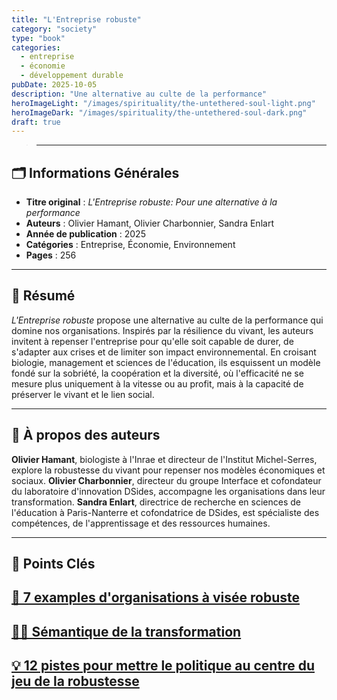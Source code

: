 ```yaml
---
title: "L'Entreprise robuste"
category: "society"
type: "book"
categories:
  - entreprise
  - économie
  - développement durable
pubDate: 2025-10-05
description: "Une alternative au culte de la performance"
heroImageLight: "/images/spirituality/the-untethered-soul-light.png"
heroImageDark: "/images/spirituality/the-untethered-soul-dark.png"
draft: true
---
```


> ---

## 🗂 Informations Générales

- **Titre original** : _L'Entreprise robuste: Pour une alternative à la performance_
- **Auteurs** : Olivier Hamant, Olivier Charbonnier, Sandra Enlart
- **Année de publication** : 2025
- **Catégories** : Entreprise, Économie, Environnement
- **Pages** : 256

---

## 📖 Résumé

_L'Entreprise robuste_ propose une alternative au culte de la performance qui domine nos organisations. Inspirés par la résilience du vivant, les auteurs invitent à repenser l'entreprise pour qu'elle soit capable de durer, de s'adapter aux crises et de limiter son impact environnemental. En croisant biologie, management et sciences de l'éducation, ils esquissent un modèle fondé sur la sobriété, la coopération et la diversité, où l'efficacité ne se mesure plus uniquement à la vitesse ou au profit, mais à la capacité de préserver le vivant et le lien social.

---

## 👤 À propos des auteurs

**Olivier Hamant**, biologiste à l'Inrae et directeur de l'Institut Michel-Serres, explore la robustesse du vivant pour repenser nos modèles économiques et sociaux. **Olivier Charbonnier**, directeur du groupe Interface et cofondateur du laboratoire d'innovation DSides, accompagne les organisations dans leur transformation. **Sandra Enlart**, directrice de recherche en sciences de l'éducation à Paris-Nanterre et cofondatrice de DSides, est spécialiste des compétences, de l'apprentissage et des ressources humaines.

---

## 🔑 Points Clés

## [🏢 7 examples d'organisations à visée robuste](/temple-of-reflection/society/entreprise-robuste/exemples)

## [🐦‍🔥 Sémantique de la transformation](/temple-of-reflection/society/entreprise-robuste/transformation)

## [💡 12 pistes pour mettre le politique au centre du jeu de la robustesse](/temple-of-reflection/society/entreprise-robuste/pistes)
